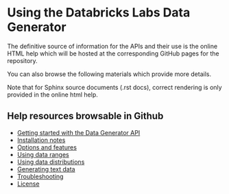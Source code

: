 # Using the Databricks Labs Data Generator

The definitive source of information for the APIs and their use is the online HTML help which will be
hosted at the corresponding GitHub pages for the repository.

You can also browse the following materials which provide more details.

Note that for Sphinx source documents (.rst docs), correct rendering is only provided in the online html help.

## Help resources browsable in Github

- [Getting started with the Data Generator API](source/APIDOCS.md)
- [Installation notes](source/installation_notes.rst)
- [Options and features](source/options_and_features.rst)
- [Using data ranges](source/DATARANGES.md)
- [Using data distributions](source/DISTRIBUTIONS.md)
- [Generating text data](source/textdata.rst)
- [Troubleshooting](source/troubleshooting.rst)
- [License](source/license.rst)